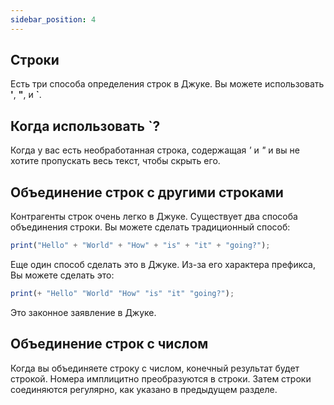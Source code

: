 ```yaml
---
sidebar_position: 4
---
```


## Строки
Есть три способа определения строк в Джуке. Вы можете использовать **'**, **"**, и **`**.

## Когда использовать **`**?
Когда у вас есть необработанная строка, содержащая *'* и *"* и вы не хотите пропускать весь текст, чтобы скрыть его.

## Объединение строк с другими строками
Контрагенты строк очень легко в Джуке. Существует два способа объединения строки. Вы можете сделать традиционный способ:


```jsx
print("Hello" + "World" + "How" + "is" + "it" + "going?");
```

Еще один способ сделать это в Джуке. Из-за его характера префикса, Вы можете сделать это:
```jsx
print(+ "Hello" "World" "How" "is" "it" "going?");
```

Это законное заявление в Джуке.

## Объединение строк с числом

Когда вы объединяете строку с числом, конечный результат будет строкой. Номера имплицитно преобразуются в строки. Затем строки соединяются регулярно, как указано в предыдущем разделе.
